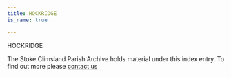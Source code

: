 ```yaml
---
title: HOCKRIDGE
is_name: true

---
```


HOCKRIDGE


The Stoke Climsland Parish Archive holds material under this index entry. To find out more please [contact us](/contact/)
